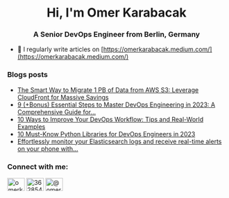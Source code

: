 <h1 align="center">Hi, I'm Omer Karabacak</h1>
<h3 align="center">A Senior DevOps Engineer from Berlin, Germany</h3>

- 📝 I regularly write articles on [https://omerkarabacak.medium.com/](https://omerkarabacak.medium.com/)

### Blogs posts
<!-- BLOG-POST-LIST:START -->
- [The Smart Way to Migrate 1 PB of Data from AWS S3: Leverage CloudFront for Massive Savings](https://itnext.io/the-smart-way-to-migrate-1-pb-of-data-from-aws-s3-leverage-cloudfront-for-massive-savings-8315f45d8f4e?source=rss-7ff22b3dc81f------2)
- [9 &lpar;+Bonus&rpar; Essential Steps to Master DevOps Engineering in 2023: A Comprehensive Guide for…](https://faun.pub/9-bonus-essential-steps-to-master-devops-engineering-in-2023-a-comprehensive-guide-for-c13a25bae5eb?source=rss-7ff22b3dc81f------2)
- [10 Ways to Improve Your DevOps Workflow: Tips and Real-World Examples](https://faun.pub/10-ways-to-improve-your-devops-workflow-tips-and-real-world-examples-351a5d800d77?source=rss-7ff22b3dc81f------2)
- [10 Must-Know Python Libraries for DevOps Engineers in 2023](https://faun.pub/10-must-know-python-libraries-for-devops-engineers-in-2023-4960edbdf8b9?source=rss-7ff22b3dc81f------2)
- [Effortlessly monitor your Elasticsearch logs and receive real-time alerts on your phone with…](https://faun.pub/effortlessly-monitor-your-elasticsearch-logs-and-receive-real-time-alerts-on-your-phone-with-89abfdfe67e2?source=rss-7ff22b3dc81f------2)
<!-- BLOG-POST-LIST:END -->

<h3 align="left">Connect with me:</h3>
<p align="left">
<a href="https://linkedin.com/in/omerkarabacak" target="blank"><img align="center" src="https://raw.githubusercontent.com/rahuldkjain/github-profile-readme-generator/master/src/images/icons/Social/linked-in-alt.svg" alt="omerkarabacak" height="30" width="40" /></a>
<a href="https://stackoverflow.com/users/3628547" target="blank"><img align="center" src="https://raw.githubusercontent.com/rahuldkjain/github-profile-readme-generator/master/src/images/icons/Social/stack-overflow.svg" alt="3628547" height="30" width="40" /></a>
<a href="https://medium.com/@omerkarabacak" target="blank"><img align="center" src="https://raw.githubusercontent.com/rahuldkjain/github-profile-readme-generator/master/src/images/icons/Social/medium.svg" alt="@omerkarabacak" height="30" width="40" /></a>
</p>

